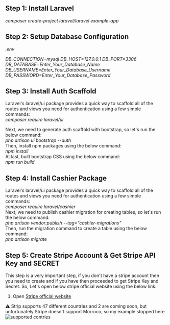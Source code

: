 <h2>Step 1: Install Laravel</h2>
 <i>composer create-project laravel/laravel example-app</i>

<h2>Step 2: Setup Database Configuration</h2>
<i>
.env

DB_CONNECTION=mysql
DB_HOST=127.0.0.1
DB_PORT=3306
DB_DATABASE=Enter_Your_Database_Name
DB_USERNAME=Enter_Your_Database_Username
DB_PASSWORD=Enter_Your_Database_Password
</i>

<h2>Step 3: Install Auth Scaffold</h2>
Laravel's laravel/ui package provides a quick way to scaffold all of the routes and views you need for authentication using a few simple commands: <br>
<i>
composer require laravel/ui
</i>
<br>

Next, we need to generate auth scaffold with bootstrap, so let's run the below command: <br>
<i>
php artisan ui bootstrap --auth
</i>
<br>
Then, install npm packages using the below command: <br>
<i>
npm install
</i>
<br>
At last, built bootstrap CSS using the below command: <br>
<i>
npm run build
</i>


<h2>Step 4: Install Cashier Package</h2>
Laravel's laravel/ui package provides a quick way to scaffold all of the routes and views you need for authentication using a few simple commands: <br>
<i>
composer require laravel/cashier
</i>
<br>
Next, we need to publish cashier migration for creating tables, so let's run the below command: <br>
<i>
php artisan vendor:publish --tag="cashier-migrations"
</i>

<br>
Then, run the migration command to create a table using the below command:<br>
<i>
php artisan migrate
</i>


<h2>Step 5: Create Stripe Account & Get Stripe API Key and SECRET</h2>
This step is a very important step, if you don't have a stripe account then you need to create and if you have then proceeded to get Stripe Key and Secret. So, Let's open below stripe official website using the below link:

1) Open <a href="https://stripe.com/en-in">Stripe official website</a>

⚠ Strip supports 47 different countries and 2 are coming soon, but unfortunately Stripe doesn't support Morroco, so my example stopped here
<br>
![supported contries](https://user-images.githubusercontent.com/91610919/219339331-410784a1-e2e1-4dfa-afd4-8057df834c11.PNG)

